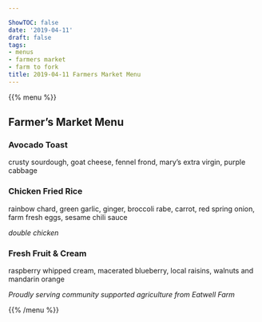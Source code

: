 ```yaml
---

ShowTOC: false
date: '2019-04-11'
draft: false
tags:
- menus
- farmers market
- farm to fork
title: 2019-04-11 Farmers Market Menu
---
```


{{% menu %}}

## Farmer’s Market Menu

### Avocado Toast

crusty sourdough, goat cheese, fennel frond,
mary’s extra virgin, purple cabbage

### Chicken Fried Rice

rainbow chard, green garlic, ginger,
broccoli rabe,  carrot, red spring onion,
farm fresh eggs, sesame chili sauce

*double chicken*

### Fresh Fruit & Cream

raspberry whipped cream, macerated blueberry,
local raisins, walnuts and mandarin orange


*Proudly serving community supported agriculture from Eatwell Farm*

{{% /menu %}}
